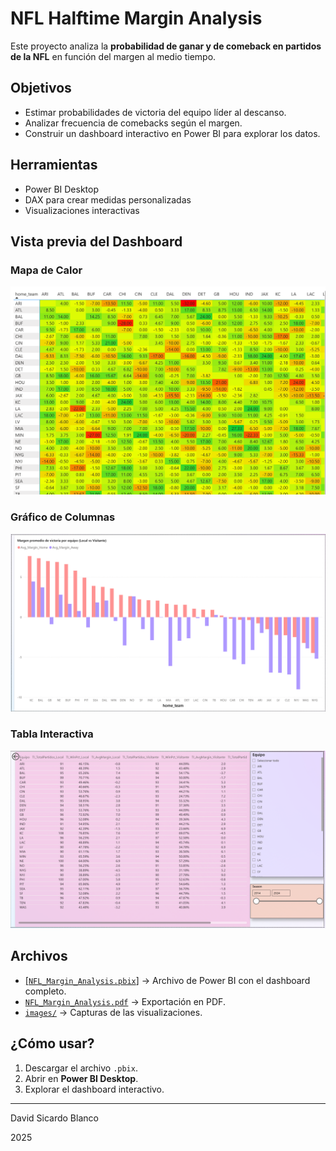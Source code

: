 # NFL Halftime Margin Analysis 

Este proyecto analiza la **probabilidad de ganar y de comeback en partidos de la NFL** en función del margen al medio tiempo.

## Objetivos
- Estimar probabilidades de victoria del equipo líder al descanso.
- Analizar frecuencia de comebacks según el margen.
- Construir un dashboard interactivo en Power BI para explorar los datos.

## Herramientas
- Power BI Desktop
- DAX para crear medidas personalizadas
- Visualizaciones interactivas

## Vista previa del Dashboard
### Mapa de Calor
<img src="images/Heatmap_HT.png" width="600">

### Gráfico de Columnas
<img src="images/Margen_AVRG.png" width="600">

### Tabla Interactiva
<img src="images/Tabla_Interactiva.png" width="600">

## Archivos 
- [[`NFL_Margin_Analysis.pbix`]](https://github.com/Sickybu/NFL-Halftime-Margin.Analysis/blob/main/Estudio%20de%20Probabilidades.pbix) → Archivo de Power BI con el dashboard completo.
- [`NFL_Margin_Analysis.pdf`](https://github.com/Sickybu/NFL-Halftime-Margin.Analysis/blob/main/Estudio%20de%20Probabilidades.pdf) → Exportación en PDF.
- [`images/`](https://github.com/Sickybu/NFL-Halftime-Margin.Analysis/tree/main/images) → Capturas de las visualizaciones.

##  ¿Cómo usar?
1. Descargar el archivo `.pbix`.
2. Abrir en **Power BI Desktop**.
3. Explorar el dashboard interactivo.

---
David Sicardo Blanco

2025

